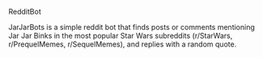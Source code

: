 RedditBot

JarJarBots is a simple reddit bot that finds posts or comments mentioning Jar Jar Binks in the most popular Star Wars subreddits (r/StarWars, r/PrequelMemes, r/SequelMemes), and replies with a random quote.
